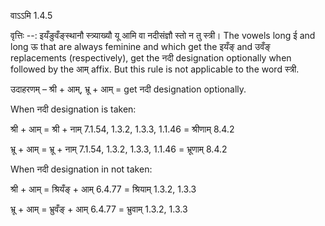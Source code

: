 

 वाऽऽमि 1.4.5 


वृत्तिः --: इयँङुवँङ्स्थानौ स्त्र्याख्यौ यू आमि वा नदीसंज्ञौ स्तो न तु स्त्री। The vowels long ई and long ऊ that are always feminine and which get the इयँङ् and उवँङ् replacements (respectively), get the नदी designation optionally when followed by the आम् affix. But this rule is not applicable to the word स्त्री. 


उदाहरणम् – श्री + आम्, भ्रू + आम् = get नदी designation optionally. 


When नदी designation is taken: 


श्री + आम् = श्री + नाम् 7.1.54, 1.3.2, 1.3.3, 1.1.46 = श्रीणाम् 8.4.2 


भ्रू + आम् = भ्रू + नाम् 7.1.54, 1.3.2, 1.3.3, 1.1.46 = भ्रूणाम् 8.4.2 


When नदी designation in not taken: 


श्री + आम् = श्रियँङ् + आम् 6.4.77 = श्रियाम् 1.3.2, 1.3.3 


भ्रू + आम् = भ्रुवँङ् + आम् 6.4.77 = भ्रुवाम् 1.3.2, 1.3.3 


